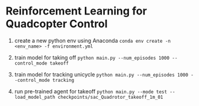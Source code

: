 # Reinforcement Learning for Quadcopter Control


1. create a new python env using Anaconda
   `conda env create -n <env_name> -f environment.yml`

2. train model for taking off
   `python main.py --num_episodes 1000 --control_mode takeoff`
3. train model for tracking unicycle
   `python main.py --num_episodes 1000 --control_mode tracking`

4. run pre-trained agent for takeoff
   `python main.py --mode test --load_model_path checkpoints/sac_Quadrotor_takeoff_1m_01`
